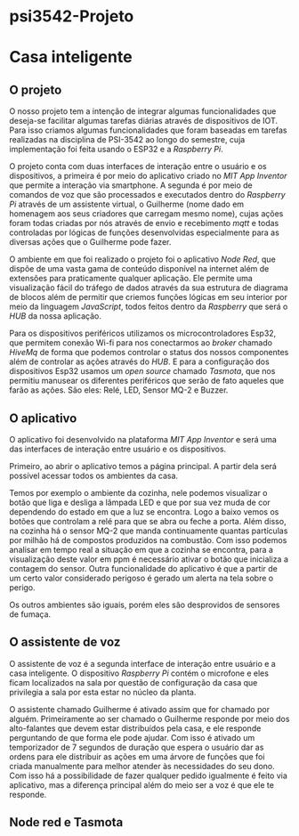 # psi3542-Projeto
# Casa inteligente
## O projeto
O nosso projeto tem a intenção de integrar algumas funcionalidades que deseja-se facilitar algumas tarefas diárias através de dispositivos de IOT. Para isso criamos algumas funcionalidades que foram baseadas em tarefas realizadas na disciplina de PSI-3542 ao longo do semestre, cuja implementação foi feita usando o ESP32 e a *Raspberry Pi*.

O projeto conta com duas interfaces de interação entre o usuário e os dispositivos, a primeira é por meio do aplicativo criado no *MIT App Inventor* que permite a interação via smartphone. A segunda é por meio de comandos de voz que são processados e executados dentro do *Raspberry Pi* através de um assistente virtual, o Guilherme (nome dado em homenagem aos seus criadores que carregam mesmo nome), cujas ações foram todas criadas por nós através de envio e recebimento *mqtt* e todas controladas por lógicas de funções desenvolvidas especialmente para as diversas ações que o Guilherme pode fazer.

O ambiente em que foi realizado o projeto foi o aplicativo *Node Red*, que dispõe de uma vasta gama de conteúdo disponível na internet além de extensões para praticamente qualquer aplicação. Ele permite uma visualização fácil do tráfego de dados através da sua estrutura de diagrama de blocos além de permitir que criemos funções lógicas em seu interior por meio da linguagem *JavaScript*, todos feitos dentro da *Raspberry* que será o *HUB* da nossa aplicação.

Para os dispositivos periféricos utilizamos os microcontroladores Esp32, que permitem conexão Wi-fi para nos conectarmos ao *broker* chamado *HiveMq* de forma que podemos controlar o status dos nossos componentes além de controlar as ações através do *HUB*. E para a configuração dos dispositivos Esp32 usamos um *open source* chamado *Tasmota*, que nos permitiu manusear os diferentes periféricos que serão de fato aqueles que farão as ações. São eles: Relé, LED, Sensor MQ-2 e Buzzer.
## O aplicativo
O aplicativo foi desenvolvido na plataforma *MIT App Inventor* e será uma das interfaces de interação entre usuário e os dispositivos. 

Primeiro, ao abrir o aplicativo temos a página principal. A partir dela será possível acessar todos os ambientes da casa.


Temos por exemplo o ambiente da cozinha, nele podemos visualizar o botão que liga e desliga a lâmpada LED e que por sua vez muda de cor dependendo do estado em que a luz se encontra. Logo a baixo vemos os botões que controlam a relé para que se abra ou feche a porta. Além disso, na cozinha há o sensor MQ-2 que manda continuamente quantas partículas por milhão há de compostos produzidos na combustão. Com isso podemos analisar em tempo real a situação em que a cozinha se encontra, para a visualização deste valor em ppm é necessário ativar o botão que inicializa a contagem do sensor. Outra funcionalidade do aplicativo é que a partir de um certo valor considerado perigoso é gerado um alerta na tela sobre o perigo. 

Os outros ambientes são iguais, porém eles são desprovidos de sensores de fumaça.
## O assistente de voz
O assistente de voz é a segunda interface de interação entre usuário e a casa inteligente. O dispositivo *Raspberry Pi* contém o microfone e eles ficam localizados na sala por questão de configuração da casa que privilegia a sala por esta estar no núcleo da planta. 

O assistente chamado Guilherme é ativado assim que for chamado por alguém. Primeiramente ao ser chamado o Guilherme responde por meio dos alto-falantes que devem estar distribuídos pela casa, e ele responde perguntando de que forma ele pode ajudar. Com isso é ativado um temporizador de 7 segundos de duração que espera o usuário dar as ordens para ele distribuir as ações em uma árvore de funções que foi criada manualmente para melhor atender às necessidades do seu dono. Com isso há a possibilidade de fazer qualquer pedido igualmente é feito via aplicativo, mas a diferença principal além do meio ser a voz é que ele te responde.
## Node red e Tasmota


